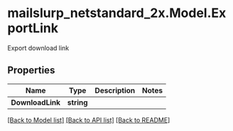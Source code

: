 # mailslurp_netstandard_2x.Model.ExportLink
Export download link

## Properties

Name | Type | Description | Notes
------------ | ------------- | ------------- | -------------
**DownloadLink** | **string** |  | 

[[Back to Model list]](../README#documentation-for-models) [[Back to API list]](../README#documentation-for-api-endpoints) [[Back to README]](../README)

